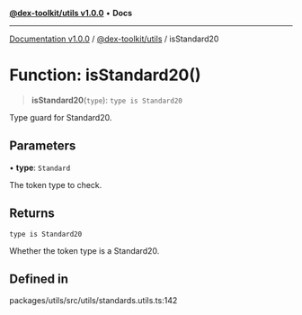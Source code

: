 [**@dex-toolkit/utils v1.0.0**](../README.md) • **Docs**

***

[Documentation v1.0.0](../../../packages.md) / [@dex-toolkit/utils](../README.md) / isStandard20

# Function: isStandard20()

> **isStandard20**(`type`): `type is Standard20`

Type guard for Standard20.

## Parameters

• **type**: `Standard`

The token type to check.

## Returns

`type is Standard20`

Whether the token type is a Standard20.

## Defined in

packages/utils/src/utils/standards.utils.ts:142
